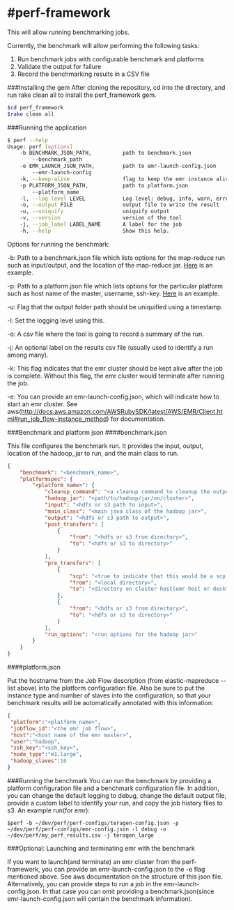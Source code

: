 #perf-framework
==============

This will allow running benchmarking jobs.

Currently, the benchmark will allow performing the following tasks:
1. Run benchmark jobs with configurable benchmark and platforms
2. Validate the output for failure
3. Record the benchmarking results in a CSV file


###Installing the gem
After cloning the repository, cd into the directory, and run rake clean all to install the perf_framework gem.
```bash
$cd perf_framework
$rake clean all
```
###Running the application
```bash
$ perf --help
Usage: perf [options]
    -b BENCHMARK_JSON_PATH,          path to benchmark.json
        --benchmark_path
    -e EMR_LAUNCH_JSON_PATH,         path to emr-launch-config.json
        --emr-launch-config
    -k, --keep-alive                 flag to keep the emr instance alive
    -p PLATFORM_JSON_PATH,           path to platform.json
        --platform_name
    -l, --log-level LEVEL            Log level: debug, info, warn, error, fatal
    -o, --output FILE                output file to write the result
    -u, --uniquify                   uniquify output
    -v, --version                    version of the tool
    -j, --job_label LABEL_NAME       A label for the job
    -h, --help                       Show this help.
```
Options for running the benchmark:

-b: Path to a benchmark.json file which lists options for the map-reduce run such as input/output, and the location of the map-reduce jar. [Here](https://github.com/Altiscale/perf-framework/blob/master/spec/lib/resources/wikilogs-config.json) is an example.

-p: Path to a platform.json file which lists options for the particular platform such as host name of the master, username, ssh-key. [Here](https://github.com/Altiscale/perf-framework/blob/master/spec/lib/resources/emr-config.json) is an example.

-u: Flag that the output folder path should be uniquified using a timestamp.

-l: Set the logging level using this.

-o: A csv file where the tool is going to record a summary of the run.

-j: An optional label on the results csv file (usually used to identify a run among many).

-k: This flag indicates that the emr cluster should be kept alive after the job is complete. Without this flag, the emr cluster would terminate after running the job.

-e: You can provide an emr-launch-config.json, which will indicate how to start an emr cluster. See aws(http://docs.aws.amazon.com/AWSRubySDK/latest/AWS/EMR/Client.html#run_job_flow-instance_method) for documentation.

###Benchmark and platform json
####benchmark.json

This file configures the benchmark run. It provides the input, output, location of the hadoop_jar to run, and the main class to run.
```json
{
    "benchmark": "<benchmark_name>",
    "platformspec": {
        "<platform_name>": {
            "cleanup_command": "<a cleanup command to cleanup the output dir>",
            "hadoop_jar": "<path/to/hadoop/jar/on/cluster>",
            "input": "<hdfs or s3 path to input>",
            "main_class": "<main java class of the hadoop jar>",
            "output": "<hdfs or s3 path to output>",
            "post_transfers": [
                {
                    "from": "<hdfs or s3 from directory>",
                    "to": "<hdfs or s3 to directory>"
                }
            ],
            "pre_transfers": [
                {
                    "scp": "<true to indicate that this would be a scp copy>",
                    "from": "<local directory>",
                    "to": "<directory on cluster host(emr host or desktop)>"
                },
                {
                    "from": "<hdfs or s3 from directory>",
                    "to": "<hdfs or s3 to directory>"
                }
            ],
            "run_options": "<run options for the hadoop jar>"
        }
    }
}
```

####platform.json

Put the hostname from the Job Flow description (from elastic-mapreduce --list above) into the platform configuration file.  Also be sure to put the instance type and number of slaves into the configuration, so that your benchmark results will be automatically annotated with this information:
```json
{
 "platform":"<platform_name>",
 "jobflow_id":"<the emr job flow>",
 "host":"<host name of the emr master>",
 "user":"hadoop",
 "ssh_key":"<ssh_key>",
 "node_type":"m1.large",
 "hadoop_slaves":10
}
```

###Running the benchmark
You can run the benchmark by providing a platform configuration file and a benchmark configuration file. In addition, you can change the default logging to debug, change the default output file, provide a custom label to identify your run, and copy the job history files to s3.
An example run(for emr):
```
$perf -b ~/dev/perf/perf-configs/teragen-config.json -p ~/dev/perf/perf-configs/emr-config.json -l debug -o ~/dev/perf/my_perf_results.csv -j teragen_large
```
###Optional: Launching and terminating emr with the benchmark

If you want to launch(and terminate) an emr cluster from the perf-framework, you can provide an emr-launch-config.json to the -e flag mentioned above. See aws documentation on the structure of this json file.
Alternatively, you can provide steps to run a job in the emr-launch-config.json. In that case you can omit providing a benchmark.json(since emr-launch-config.json will contain the benchmark information).
